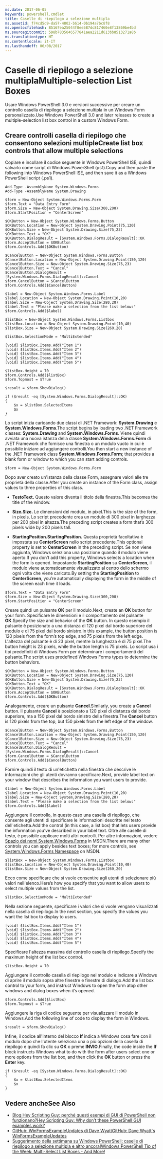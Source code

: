 ```yaml
---
ms.date: 2017-06-05
keywords: powershell,cmdlet
title: Caselle di riepilogo a selezione multipla
ms.assetid: f74cd5d9-da57-4802-b614-0b194a7bc8f8
ms.openlocfilehash: 85167ea25044f0ee587dc817460e8f13869be4bd
ms.sourcegitcommit: 598b7835046577841aea2211d613bb8513271a8b
ms.translationtype: HT
ms.contentlocale: it-IT
ms.lasthandoff: 06/08/2017
---
```

# <a name="multiple-selection-list-boxes"></a><span data-ttu-id="c8283-103">Caselle di riepilogo a selezione multipla</span><span class="sxs-lookup"><span data-stu-id="c8283-103">Multiple-selection List Boxes</span></span>
<span data-ttu-id="c8283-104">Usare Windows PowerShell 3.0 e versioni successive per creare un controllo casella di riepilogo a selezione multipla in un Windows Form personalizzato.</span><span class="sxs-lookup"><span data-stu-id="c8283-104">Use Windows PowerShell 3.0 and later releases to create a multiple-selection list box control in a custom Windows Form.</span></span>

## <a name="create-list-box-controls-that-allow-multiple-selections"></a><span data-ttu-id="c8283-105">Creare controlli casella di riepilogo che consentono selezioni multiple</span><span class="sxs-lookup"><span data-stu-id="c8283-105">Create list box controls that allow multiple selections</span></span>
<span data-ttu-id="c8283-106">Copiare e incollare il codice seguente in Windows PowerShell ISE, quindi salvarlo come script di Windows PowerShell (ps1).</span><span class="sxs-lookup"><span data-stu-id="c8283-106">Copy and then paste the following into Windows PowerShell ISE, and then save it as a Windows PowerShell script (.ps1).</span></span>

```
Add-Type -AssemblyName System.Windows.Forms
Add-Type -AssemblyName System.Drawing

$form = New-Object System.Windows.Forms.Form 
$form.Text = "Data Entry Form"
$form.Size = New-Object System.Drawing.Size(300,200) 
$form.StartPosition = "CenterScreen"

$OKButton = New-Object System.Windows.Forms.Button
$OKButton.Location = New-Object System.Drawing.Point(75,120)
$OKButton.Size = New-Object System.Drawing.Size(75,23)
$OKButton.Text = "OK"
$OKButton.DialogResult = [System.Windows.Forms.DialogResult]::OK
$form.AcceptButton = $OKButton
$form.Controls.Add($OKButton)

$CancelButton = New-Object System.Windows.Forms.Button
$CancelButton.Location = New-Object System.Drawing.Point(150,120)
$CancelButton.Size = New-Object System.Drawing.Size(75,23)
$CancelButton.Text = "Cancel"
$CancelButton.DialogResult = [System.Windows.Forms.DialogResult]::Cancel
$form.CancelButton = $CancelButton
$form.Controls.Add($CancelButton)

$label = New-Object System.Windows.Forms.Label
$label.Location = New-Object System.Drawing.Point(10,20) 
$label.Size = New-Object System.Drawing.Size(280,20) 
$label.Text = "Please make a selection from the list below:"
$form.Controls.Add($label) 

$listBox = New-Object System.Windows.Forms.Listbox 
$listBox.Location = New-Object System.Drawing.Point(10,40) 
$listBox.Size = New-Object System.Drawing.Size(260,20) 

$listBox.SelectionMode = "MultiExtended"

[void] $listBox.Items.Add("Item 1")
[void] $listBox.Items.Add("Item 2")
[void] $listBox.Items.Add("Item 3")
[void] $listBox.Items.Add("Item 4")
[void] $listBox.Items.Add("Item 5")

$listBox.Height = 70
$form.Controls.Add($listBox) 
$form.Topmost = $True

$result = $form.ShowDialog()

if ($result -eq [System.Windows.Forms.DialogResult]::OK)
{
    $x = $listBox.SelectedItems
    $x
}
```

<span data-ttu-id="c8283-107">Lo script inizia caricando due classi di .NET Framework: **System.Drawing** e **System.Windows.Forms**.</span><span class="sxs-lookup"><span data-stu-id="c8283-107">The script begins by loading two .NET Framework classes: **System.Drawing** and **System.Windows.Forms**.</span></span> <span data-ttu-id="c8283-108">Viene quindi avviata una nuova istanza della classe **System.Windows.Forms.Form** di .NET Framework che fornisce una finestra o un modulo vuoto in cui è possibile iniziare ad aggiungere controlli.</span><span class="sxs-lookup"><span data-stu-id="c8283-108">You then start a new instance of the .NET Framework class **System.Windows.Forms.Form**; that provides a blank form or window to which you can start adding controls.</span></span>

```
$form = New-Object System.Windows.Forms.Form
```

<span data-ttu-id="c8283-109">Dopo aver creato un'istanza della classe Form, assegnare valori alle tre proprietà della classe.</span><span class="sxs-lookup"><span data-stu-id="c8283-109">After you create an instance of the Form class, assign values to three properties of this class.</span></span>

-   <span data-ttu-id="c8283-110">**Testo**</span><span class="sxs-lookup"><span data-stu-id="c8283-110">**Text.**</span></span> <span data-ttu-id="c8283-111">Questo valore diventa il titolo della finestra.</span><span class="sxs-lookup"><span data-stu-id="c8283-111">This becomes the title of the window.</span></span>

-   <span data-ttu-id="c8283-112">**Size.**</span><span class="sxs-lookup"><span data-stu-id="c8283-112">**Size.**</span></span> <span data-ttu-id="c8283-113">Le dimensioni del modulo, in pixel.</span><span class="sxs-lookup"><span data-stu-id="c8283-113">This is the size of the form, in pixels.</span></span> <span data-ttu-id="c8283-114">Lo script precedente crea un modulo di 300 pixel in larghezza per 200 pixel in altezza.</span><span class="sxs-lookup"><span data-stu-id="c8283-114">The preceding script creates a form that’s 300 pixels wide by 200 pixels tall.</span></span>

-   <span data-ttu-id="c8283-115">**StartingPosition.**</span><span class="sxs-lookup"><span data-stu-id="c8283-115">**StartingPosition.**</span></span> <span data-ttu-id="c8283-116">Questa proprietà facoltativa è impostata su **CenterScreen** nello script precedente.</span><span class="sxs-lookup"><span data-stu-id="c8283-116">This optional property is set to **CenterScreen** in the preceding script.</span></span> <span data-ttu-id="c8283-117">Se non viene aggiunta, Windows seleziona una posizione quando il modulo viene aperto.</span><span class="sxs-lookup"><span data-stu-id="c8283-117">If you don’t add this property, Windows selects a location when the form is opened.</span></span> <span data-ttu-id="c8283-118">Impostando **StartingPosition** su **CenterScreen**, il modulo viene automaticamente visualizzato al centro dello schermo ogni volta che viene caricato.</span><span class="sxs-lookup"><span data-stu-id="c8283-118">By setting the **StartingPosition** to **CenterScreen**, you’re automatically displaying the form in the middle of the screen each time it loads.</span></span>

```
$form.Text = "Data Entry Form"
$form.Size = New-Object System.Drawing.Size(300,200) 
$form.StartPosition = "CenterScreen"
```

<span data-ttu-id="c8283-119">Creare quindi un pulsante **OK** per il modulo.</span><span class="sxs-lookup"><span data-stu-id="c8283-119">Next, create an **OK** button for your form.</span></span> <span data-ttu-id="c8283-120">Specificare le dimensioni e il comportamento del pulsante **OK**.</span><span class="sxs-lookup"><span data-stu-id="c8283-120">Specify the size and behavior of the **OK** button.</span></span> <span data-ttu-id="c8283-121">In questo esempio il pulsante è posizionato a una distanza di 120 pixel dal bordo superiore del modulo e di 75 pixel dal bordo sinistro.</span><span class="sxs-lookup"><span data-stu-id="c8283-121">In this example, the button position is 120 pixels from the form’s top edge, and 75 pixels from the left edge.</span></span> <span data-ttu-id="c8283-122">L'altezza del pulsante è di 23 pixel, mentre la lunghezza è di 75 pixel.</span><span class="sxs-lookup"><span data-stu-id="c8283-122">The button height is 23 pixels, while the button length is 75 pixels.</span></span> <span data-ttu-id="c8283-123">Lo script usa i tipi predefiniti di Windows Form per determinare i comportamenti del pulsante.</span><span class="sxs-lookup"><span data-stu-id="c8283-123">The script uses predefined Windows Forms types to determine the button behaviors.</span></span>

```
$OKButton = New-Object System.Windows.Forms.Button
$OKButton.Location = New-Object System.Drawing.Size(75,120)
$OKButton.Size = New-Object System.Drawing.Size(75,23)
$OKButton.Text = "OK"
$OKButton.DialogResult = [System.Windows.Forms.DialogResult]::OK
$form.AcceptButton = $OKButton
$form.Controls.Add($OKButton)
```

<span data-ttu-id="c8283-124">Analogamente, creare un pulsante **Cancel**.</span><span class="sxs-lookup"><span data-stu-id="c8283-124">Similarly, you create a **Cancel** button.</span></span> <span data-ttu-id="c8283-125">Il pulsante **Cancel** è posizionato a 120 pixel di distanza dal bordo superiore, ma a 150 pixel dal bordo sinistro della finestra.</span><span class="sxs-lookup"><span data-stu-id="c8283-125">The **Cancel** button is 120 pixels from the top, but 150 pixels from the left edge of the window.</span></span>

```
$CancelButton = New-Object System.Windows.Forms.Button
$CancelButton.Location = New-Object System.Drawing.Point(150,120)
$CancelButton.Size = New-Object System.Drawing.Size(75,23)
$CancelButton.Text = "Cancel"
$CancelButton.DialogResult = [System.Windows.Forms.DialogResult]::Cancel
$form.CancelButton = $CancelButton
$form.Controls.Add($CancelButton)
```

<span data-ttu-id="c8283-126">Fornire quindi il testo di un'etichetta nella finestra che descrive le informazioni che gli utenti dovranno specificare.</span><span class="sxs-lookup"><span data-stu-id="c8283-126">Next, provide label text on your window that describes the information you want users to provide.</span></span>

```
$label = New-Object System.Windows.Forms.Label
$label.Location = New-Object System.Drawing.Point(10,20) 
$label.Size = New-Object System.Drawing.Size(280,20) 
$label.Text = "Please make a selection from the list below:"
$form.Controls.Add($label)
```

<span data-ttu-id="c8283-127">Aggiungere il controllo, in questo caso una casella di riepilogo, che consente agli utenti di specificare le informazioni descritte nel testo dell'etichetta.</span><span class="sxs-lookup"><span data-stu-id="c8283-127">Add the control (in this case, a list box) that lets users provide the information you’ve described in your label text.</span></span> <span data-ttu-id="c8283-128">Oltre alle caselle di testo, è possibile applicare molti altri controlli. Per altre informazioni, vedere [Spazio dei nomi System.Windows.Forms](http://msdn.microsoft.com/library/k50ex0x9(v=vs.110).aspx) in MSDN.</span><span class="sxs-lookup"><span data-stu-id="c8283-128">There are many other controls you can apply besides text boxes; for more controls, see [System.Windows.Forms Namespace](http://msdn.microsoft.com/library/k50ex0x9(v=vs.110).aspx) on MSDN.</span></span>

```
$listBox = New-Object System.Windows.Forms.Listbox 
$listBox.Location = New-Object System.Drawing.Point(10,40) 
$listBox.Size = New-Object System.Drawing.Size(260,20)
```


<span data-ttu-id="c8283-129">Ecco come specificare che si vuole consentire agli utenti di selezionare più valori nell'elenco.</span><span class="sxs-lookup"><span data-stu-id="c8283-129">Here’s how you specify that you want to allow users to select multiple values from the list.</span></span>

```
$listBox.SelectionMode = "MultiExtended"
```

<span data-ttu-id="c8283-130">Nella sezione seguente, specificare i valori che si vuole vengano visualizzati nella casella di riepilogo.</span><span class="sxs-lookup"><span data-stu-id="c8283-130">In the next section, you specify the values you want the list box to display to users.</span></span>

```
[void] $listBox.Items.Add("Item 1")
[void] $listBox.Items.Add("Item 2")
[void] $listBox.Items.Add("Item 3")
[void] $listBox.Items.Add("Item 4")
[void] $listBox.Items.Add("Item 5")
```

<span data-ttu-id="c8283-131">Specificare l'altezza massima del controllo casella di riepilogo.</span><span class="sxs-lookup"><span data-stu-id="c8283-131">Specify the maximum height of the list box control.</span></span>

```
$listBox.Height = 70
```

<span data-ttu-id="c8283-132">Aggiungere il controllo casella di riepilogo nel modulo e indicare a Windows di aprire il modulo sopra altre finestre e finestre di dialogo.</span><span class="sxs-lookup"><span data-stu-id="c8283-132">Add the list box control to your form, and instruct Windows to open the form atop other windows and dialog boxes when it’s opened.</span></span>

```
$form.Controls.Add($listBox) 
$form.Topmost = $True
```

<span data-ttu-id="c8283-133">Aggiungere la riga di codice seguente per visualizzare il modulo in Windows.</span><span class="sxs-lookup"><span data-stu-id="c8283-133">Add the following line of code to display the form in Windows.</span></span>

```
$result = $form.ShowDialog()
```

<span data-ttu-id="c8283-134">Infine, il codice all'interno del blocco **If** indica a Windows cosa fare con il modulo dopo che l'utente seleziona una o più opzioni della casella di riepilogo e quindi fa clic su **OK** o preme **INVIO**.</span><span class="sxs-lookup"><span data-stu-id="c8283-134">Finally, the code inside the **If** block instructs Windows what to do with the form after users select one or more options from the list box, and then click the **OK** button or press the **Enter** key.</span></span>

```
if ($result -eq [System.Windows.Forms.DialogResult]::OK)
{
    $x = $listBox.SelectedItems
    $x
}
```

## <a name="see-also"></a><span data-ttu-id="c8283-135">Vedere anche</span><span class="sxs-lookup"><span data-stu-id="c8283-135">See Also</span></span>
- [<span data-ttu-id="c8283-136">Blog Hey Scripting Guy: perché questi esempi di GUI di PowerShell non funzionano?</span><span class="sxs-lookup"><span data-stu-id="c8283-136">Hey Scripting Guy:  Why don’t these PowerShell GUI examples work?</span></span>](http://go.microsoft.com/fwlink/?LinkId=506644)
- [<span data-ttu-id="c8283-137">GitHub: WinFormsExampleUpdates di Dave Wyatt</span><span class="sxs-lookup"><span data-stu-id="c8283-137">GitHub: Dave Wyatt's WinFormsExampleUpdates</span></span>](https://github.com/dlwyatt/WinFormsExampleUpdates)
- [<span data-ttu-id="c8283-138">Suggerimento della settimana su Windows PowerShell: caselle di riepilogo a selezione multipla e altro ancora!</span><span class="sxs-lookup"><span data-stu-id="c8283-138">Windows PowerShell Tip of the Week:  Multi-Select List Boxes - And More!</span></span>](http://technet.microsoft.com/library/ff730950.aspx)

